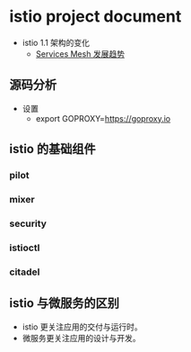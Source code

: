 # istio project document

- istio 1.1 架构的变化
  - [Services Mesh 发展趋势](https://mp.weixin.qq.com/s/N_z14Ej_TUCEvo3Onzausw)

## 源码分析

- 设置
  - export GOPROXY=https://goproxy.io

## istio 的基础组件

### pilot

### mixer

### security

### istioctl

### citadel

## istio 与微服务的区别

- istio 更关注应用的交付与运行时。
- 微服务更关注应用的设计与开发。
